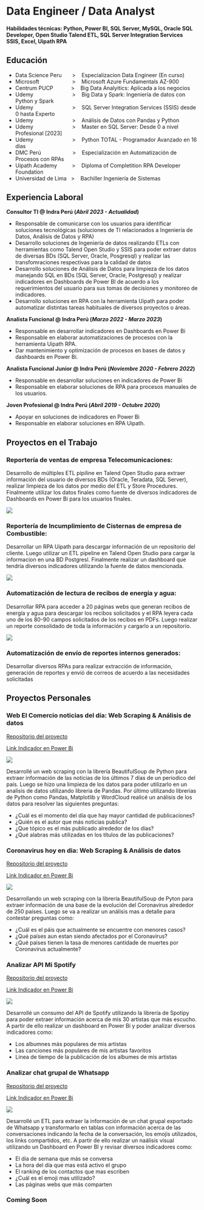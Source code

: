 # Data Engineer / Data Analyst

#### Habilidades técnicas: Python, Power BI, SQL Server, MySQL, Oracle SQL Developer, Open Studio Talend ETL, SQL Server Integration Services SSIS, Excel, Uipath RPA

## Educación
- Data Science Peru‎ ‎ ‎ ‎ ‎ ‎ ‎ >‎ ‎ ‎ ‎ Especializacion Data Engineer (En curso)
- Microsoft‎ ‎ ‎ ‎ ‎ ‎ ‎ ‎ ‎ ‎ ‎ ‎ ‎ ‎ ‎ ‎ ‎ ‎ ‎ ‎ ‎ ‎ >‎ ‎ ‎ ‎ Microsoft Azure Fundamentals AZ-900
- Centrum PUCP‎ ‎ ‎ ‎ ‎ ‎ ‎ ‎ ‎ ‎ ‎ ‎ >‎ ‎ ‎ ‎ Big Data Analyitics: Aplicada a los negocios
- Udemy‎ ‎ ‎ ‎ ‎ ‎ ‎ ‎ ‎ ‎ ‎ ‎ ‎ ‎ ‎ ‎ ‎ ‎ ‎ ‎ ‎ ‎ ‎ ‎ ‎ ‎ >‎ ‎ ‎ ‎ Big Data y Spark: Ingeniería de datos con Python y Spark
- Udemy‎ ‎ ‎ ‎ ‎ ‎ ‎ ‎ ‎ ‎ ‎ ‎ ‎ ‎ ‎ ‎ ‎ ‎ ‎ ‎ ‎ ‎ ‎ ‎ ‎ ‎ >‎ ‎ ‎ ‎ SQL Server Integration Services (SSIS) desde 0 hasta Experto
- Udemy‎ ‎ ‎ ‎ ‎ ‎ ‎ ‎ ‎ ‎ ‎ ‎ ‎ ‎ ‎ ‎ ‎ ‎ ‎ ‎ ‎ ‎ ‎ ‎ ‎ ‎ >‎ ‎ ‎ ‎ Análisis de Datos con Pandas y Python
- Udemy‎ ‎ ‎ ‎ ‎ ‎ ‎ ‎ ‎ ‎ ‎ ‎ ‎ ‎ ‎ ‎ ‎ ‎ ‎ ‎ ‎ ‎ ‎ ‎ ‎ ‎ >‎ ‎ ‎ ‎ Master en SQL Server: Desde 0 a nivel Profesional [2023]
- Udemy‎ ‎ ‎ ‎ ‎ ‎ ‎ ‎ ‎ ‎ ‎ ‎ ‎ ‎ ‎ ‎ ‎ ‎ ‎ ‎ ‎ ‎ ‎ ‎ ‎ ‎ >‎ ‎ ‎ ‎ Python TOTAL - Programador Avanzado en 16 días
- DMC Perú‎ ‎ ‎ ‎ ‎ ‎ ‎ ‎ ‎ ‎ ‎ ‎ ‎ ‎ ‎ ‎ ‎ ‎ ‎ ‎ ‎ >‎ ‎ ‎ ‎ Especialización en Automatización de Procesos con RPAs
- Uipath Academy‎ ‎ ‎ ‎ ‎ ‎ ‎ ‎ ‎ ‎ >‎ ‎ ‎ ‎ Diploma of Completition RPA Developer Foundation
- Universidad de Lima‎ ‎ ‎ >‎ ‎ ‎ ‎ Bachiller Ingeniería de Sistemas

## Experiencia Laboral

**Consultor TI @ Indra Perú (_Abril 2023 - Actualidad_)**

- Responsable de comunicarse con los usuarios para identificar soluciones tecnológicas (soluciones de TI relacionados a Ingeniería de Datos, Análisis de Datos y RPA)
- Desarrollo soluciones de Ingeniería de datos realizando ETLs con herramientas como Talend Open Studio y SSIS para poder extraer datos de diversas BDs (SQL Server, Oracle, Posgresql) y realizar las transfomraciones respectivas para la calidad de datos
- Desarrollo soluciones de Análisis de Datos para limpieza de los datos manejando SQL en BDs  (SQL Server, Oracle, Postgresql) y realizar indicadores en Dashboards de Power BI de acuerdo a los requerimientos del usuario para sus tomas de decisiones y monitoreo de indicadores.
- Desarrollo soluciones en RPA con la herramienta Uipath para poder automatizar distintas tareas habituales de diversos proyectos o áreas.

**Analista Funcional @ Indra Perú (_Marzo 2022 - Marzo 2023_)**

- Responsable en desarrollar indicadores en Dashboards en Power Bi
- Responsable en elaborar automatizaciones de procesos con la herramienta Uipath RPA.
- Dar mantenimiento y optimización de procesos en bases de datos y dashboards en Power Bi.

**Analista Funcional Junior @ Indra Perú (_Noviembre 2020 - Febrero 2022_)**

- Responsable en desarrollar soluciones en indicadores de Power Bi
- Responsable en elaborar soluciones de RPA para procesos manuales de los usuarios.

**Joven Profesional @ Indra Perú (_Abril 2019 - Octubre 2020_)**

- Apoyar en soluciones de indicadores en Power Bi
- Responsable en elaborar soluciones en RPA Uipath.

## Proyectos en el Trabajo

### Reportería de ventas de empresa Telecomunicaciones: 

Desarrollo de múltiples ETL pipiline en Talend Open Studio para extraer información del usuario de diversos BDs (Oracle, Teradata, SQL Server), realizar limpieza de los datos por medio del ETL y Store Procedures. Finalmente utilizar los datos finales como fuente de diversos indicadores de Dashboards en Power Bi para los usuarios finales.

![](/assets/imgs/diagrama1.drawio.png)

### Reportería de Incumplimiento de Cisternas de empresa de Combustible:

Desarrollar un RPA Uipath para descargar información de un repositorio del cliente. Luego utilizar un ETL pipeline en Talend Open Studio para cargar la informacion en una BD Postgresl. Finalmente realizar un dashboard que tendría diversos indicadores utilizando la fuente de datos mencionada.

![](/assets/imgs/diagrama2.drawio.png)

### Automatización de lectura de recibos de energía y agua:

Desarrollar RPA para acceder a 20 páginas webs que generan recibos de energía y agua para descargar los recibos solicitados y el RPA leyera cada uno de los 80-90 campos solicitados de los recibos en PDFs. Luego realizar un reporte consolidado de toda la información y cargarlo a un repositorio.

![](/assets/imgs/diagrama3.drawio.png)

### Automatización de envío de reportes internos generados:

Desarrollar diversos RPAs para realizar extracción de información, generación de reportes y envió de correos de acuerdo a las necesidades solicitadas

## Proyectos Personales

### Web El Comercio noticias del día: Web Scraping & Análisis de datos 

[Repositorio del proyecto](https://github.com/dolivera95/web-scraping-news-elcomercio)

[Link Indicador en Power Bi](https://app.powerbi.com/view?r=eyJrIjoiMWUyMWQ4NTgtOGQ2OC00ZWFkLWEzZjctNDI4YTZkYmJmNTBlIiwidCI6IjRmZjM4NTQ0LWY1YzEtNDRiZS1hZmNiLWU2ZmU1MzRkYTdiNCIsImMiOjR9)

![](/assets/imgs/diagrama4.drawio.png)

Desarrollé un web scraping con la librería BeautifulSoup de Python para extraer información de las noticias de los últimos 7 días de un periodico del país. Luego se hizo una limpieza de los datos para poder utilizarlo en un analisis de datos utilizando libreria de Pandas. Por último utilizando librerias de Python como Pandas, Matplotlib y WordCloud realicé un análisis de los datos para resolver las siguientes preguntas: 
- ¿Cuál es el momento del día que hay mayor cantidad de publicaciones? 
- ¿Quién es el autor que más noticias publica? 
- ¿Que tópico es el más publicado alrededor de los días? 
- ¿Qué alabras más utilizadas en los títulos de las publicaciones?

### Coronavirus hoy en dia: Web Scraping & Análisis de datos 

[Repositorio del proyecto](https://github.com/dolivera95/web-scraping-coronavirus-world)

[Link Indicador en Power Bi](https://app.powerbi.com/view?r=eyJrIjoiNmJiZGVkZGItZTQ4OC00ZjY4LWIyNjUtNTQwZTA2NTg3YTljIiwidCI6IjRmZjM4NTQ0LWY1YzEtNDRiZS1hZmNiLWU2ZmU1MzRkYTdiNCIsImMiOjR9)

![](/assets/imgs/diagrama5.drawio.png)

Desarrollando un web scraping con la librería BeautifulSoup de Pyton para extraer información de una base de la evolución del Coronavirus alrededor de 250 países. Luego se va a realizar un análisis mas a detalle para contestar preguntas como: 
- ¿Cuál es el páis que actualmente se encuentre con menores casos?
- ¿Qué países aun estan siendo afectados por el Coronavirus?
- ¿Qué paises tienen la tasa de menores cantidade de muertes por Coronavirus actualmente?

### Analizar API Mi Spotify

[Repositorio del proyecto](https://github.com/dolivera95/analize_spotify_api)

[Link Indicador en Power Bi](https://app.powerbi.com/view?r=eyJrIjoiM2VlOTQ1NjQtZmU5NS00MzM1LWExNmYtN2NjZGQzNjNjYmFmIiwidCI6IjRmZjM4NTQ0LWY1YzEtNDRiZS1hZmNiLWU2ZmU1MzRkYTdiNCIsImMiOjR9)

![](/assets/imgs/diagrama6.drawio.png)

Desarrollé un consumo del API de Spotify utilizando la librería de Spotipy para poder extraer información acerca de mis 30 artistas que más escucho. A partir de ello realizar un dashboard en Power Bi y poder analizar diversos indicadores como:
- Los albumnes más populares de mis artistas
- Las canciones más populares de mis artistas favoritos
- Linea de tiempo de la publicación de los albumes de mis artistas

### Analizar chat grupal de Whatsapp

[Repositorio del proyecto](https://github.com/dolivera95/Analize_Whatsapp_Conversation)

[Link Indicador en Power Bi](https://app.powerbi.com/view?r=eyJrIjoiZjhjMDc4MmMtZDhlZS00YmRkLTg4ZmEtYjEyZWE2ZjIzMWViIiwidCI6IjRmZjM4NTQ0LWY1YzEtNDRiZS1hZmNiLWU2ZmU1MzRkYTdiNCIsImMiOjR9)

![](/assets/imgs/diagrama7.drawio.png)

Desarrollé un ETL para extraer la información de un chat grupal exportado de Whatsapp y transformarlo en tablas con información acerca de las conversaciones indicando la fecha de la conversación, los emojis utilizados, los links compartidos, etc. A partir de ello realizar un naálisis visual utilizando un Dashboard en Power BI y revisar diversos indicadores como:
- El día de semana que más se conversa
- La hora del día que mas está activo el grupo
- El ranking de los contactos que mas escriben
- ¿Cuál es el emoji mas utilizado?
- Las páginas webs que más comparten

### Coming Soon

